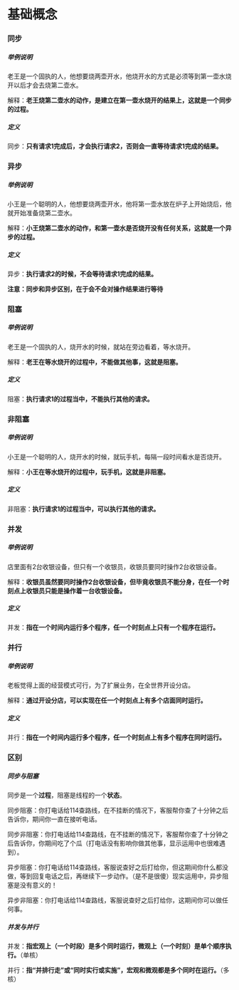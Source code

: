 # 基础概念

### 同步

##### 举例说明

老王是一个固执的人，他想要烧两壶开水，他烧开水的方式是必须等到第一壶水烧开以后才会去烧第二壶水。

解释：**老王烧第二壶水的动作，是建立在第一壶水烧开的结果上，这就是一个同步的过程。**

##### 定义

同步：**只有请求1完成后，才会执行请求2，否则会一直等待请求1完成的结果。**

### 异步

##### 举例说明

小王是一个聪明的人，他想要烧两壶开水，他将第一壶水放在炉子上开始烧后，他就开始准备烧第二壶水。

解释：**小王烧第二壶水的动作，和第一壶水是否烧开没有任何关系，这就是一个异步的过程。**

##### 定义

异步：**执行请求2的时候，不会等待请求1完成的结果。**

**注意：同步和异步区别，在于会不会对操作结果进行等待**

### 阻塞

##### 举例说明

老王是一个固执的人，烧开水的时候，就站在旁边看着，等水烧开。

解释：**老王在等水烧开的过程中，不能做其他事，这就是阻塞。**

##### 定义

阻塞：**执行请求1的过程当中，不能执行其他的请求。**

### 非阻塞

##### 举例说明

小王是一个聪明的人，烧开水的时候，就玩手机，每隔一段时间看水是否烧开。

解释：**小王在等水烧开的过程中，玩手机，这就是非阻塞。**

##### 定义

非阻塞：**执行请求1的过程当中，可以执行其他的请求。**

### 并发

##### 举例说明

店里面有2台收银设备，但只有一个收银员，收银员要同时操作2台收银设备。

解释：**收银员虽然要同时操作2台收银设备，但毕竟收银员不能分身，在任一个时刻点上收银员只能是操作着一台收银设备。**

##### 定义

并发：**指在一个时间内运行多个程序，任一个时刻点上只有一个程序在运行。**

### 并行

##### 举例说明

老板觉得上面的经营模式可行，为了扩展业务，在全世界开设分店。

解释：**通过开设分店，可以实现在任一个时刻点上有多个店面同时运行。**

##### 定义

并行：**指在一个时间内运行多个程序，任一个时刻点上有多个程序在同时运行。**

### 区别

##### 同步与阻塞

同步是一个**过程**，阻塞是线程的一个**状态**。

同步阻塞：你打电话给114查路线，在不挂断的情况下，客服帮你查了十分钟之后告诉你，期间你一直在接听电话。

同步非阻塞：你打电话给114查路线，在不挂断的情况下，客服帮你查了十分钟之后告诉你，你期间吃了个瓜（打电话没有影响你做其他事，显示运用中也很难遇到）。

异步阻塞：你打电话给114查路线，客服说查好之后打给你，但这期间你什么都没做，等到回复电话之后，再继续下一步动作。（是不是很傻）现实运用中，异步阻塞是没有意义的！

异步非阻塞：你打电话给114查路线，客服说查好之后打给你，这期间你可以做任何事。

##### 并发与并行

并发：**指宏观上（一个时段）是多个同时运行，微观上（一个时刻）是单个顺序执行。**（单核）

并行：**指“并排行走”或“同时实行或实施”，宏观和微观都是多个同时在运行。**（多核）
